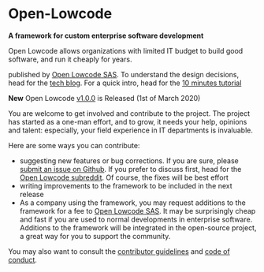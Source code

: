 # Open-Lowcode
**A framework for custom enterprise software development**

Open Lowcode allows organizations with limited IT budget to build good software, and run it cheaply for years. 

published by [Open Lowcode SAS](https://openlowcode.com). To understand the design decisions, head for the [tech blog](https://openlowcode.com/tech-blog/). For a quick intro, head for the [10 minutes tutorial](https://openlowcode.com/10-minutes-open-lowcode-tutorial/)

**New** Open Lowcode [v1.0.0](https://github.com/openlowcode/Open-Lowcode/releases/tag/v1.0.0) is Released (1st of March 2020)

You are welcome to get involved and contribute to the project. The project has started as a one-man effort, and to grow, it needs your help, opinions and talent: especially, your field experience in IT departments is invaluable. 

Here are some ways you can contribute:
* suggesting new features or bug corrections. If you are sure, please [submit an issue on Github](https://github.com/openlowcode/Open-Lowcode/issues). If you prefer to discuss first, head for the [Open Lowcode subreddit](https://www.reddit.com/r/OpenLowcode/). Of course, the fixes will be best effort
* writing improvements to the framework to be included in the next release
* As a company using the framework, you may request additions to the framework for a fee to [Open Lowcode SAS](https://openlowcode.com). It may be surprisingly cheap and fast if you are used to normal developments in enterprise software. Additions to the framework will be integrated  in the open-source project, a great way for you to support the community.

You may also want to consult the [contributor guidelines](https://github.com/openlowcode/Open-Lowcode/blob/master/CONTRIBUTING.md) and [code of conduct](https://github.com/openlowcode/Open-Lowcode/blob/master/CODE_OF_CONDUCT.md).
